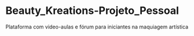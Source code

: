 # Beauty_Kreations-Projeto_Pessoal
Plataforma com video-aulas e fórum para iniciantes na maquiagem artística
